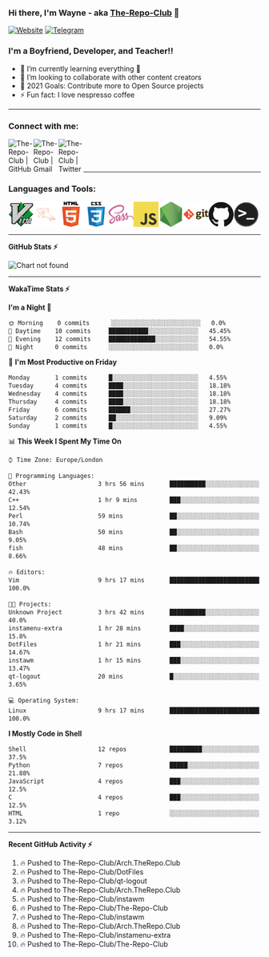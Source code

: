 ### Hi there, I'm Wayne - aka [The-Repo-Club][website] 👋

[![Website](https://img.shields.io/website?label=github.com/The-Repo-Club/&color=orange&style=flat-square&url=https://github.com/The-Repo-Club/)][website]
[![Telegram](https://img.shields.io/badge/Chat%20on-Telegram-orange.svg?color=orange&logo=telegram&style=flat-square)][telegram]

### I'm a Boyfriend, Developer, and Teacher!!

- 🌱 I’m currently learning everything 🤣
- 👯 I’m looking to collaborate with other content creators
- 🥅 2021 Goals: Contribute more to Open Source projects
- ⚡ Fun fact: I love nespresso coffee

---
### Connect with me:

[<img align="left" alt="The-Repo-Club | GitHub" width="50px" src="https://cdn.jsdelivr.net/npm/simple-icons@v3/icons/github.svg" />][website]
[<img align="left" alt="The-Repo-Club | Gmail" width="50px" src="https://cdn.jsdelivr.net/npm/simple-icons@v3/icons/gmail.svg" />][email]
[<img align="left" alt="The-Repo-Club | Twitter" width="50px" src="https://cdn.jsdelivr.net/npm/simple-icons@v3/icons/telegram.svg" />][telegram]

[website]: https://github.com/The-Repo-Club/
[email]: mailto:wayne6324@gmail.com
[telegram]: https://t.me/TheRepoClub

<br />
<br />
<br />

---
### Languages and Tools:

<img align="left" alt="Vim" width="50px" src="https://raw.githubusercontent.com/github/explore/80688e429a7d4ef2fca1e82350fe8e3517d3494d/topics/vim/vim.png" />
<img align="left" alt="Fish" width="50px" src="https://raw.githubusercontent.com/github/explore/80688e429a7d4ef2fca1e82350fe8e3517d3494d/topics/fish/fish.png" />
<img align="left" alt="HTML5" width="50px" src="https://raw.githubusercontent.com/github/explore/80688e429a7d4ef2fca1e82350fe8e3517d3494d/topics/html/html.png" />
<img align="left" alt="CSS3" width="50px" src="https://raw.githubusercontent.com/github/explore/80688e429a7d4ef2fca1e82350fe8e3517d3494d/topics/css/css.png" />
<img align="left" alt="Sass" width="50px" src="https://raw.githubusercontent.com/github/explore/80688e429a7d4ef2fca1e82350fe8e3517d3494d/topics/sass/sass.png" />
<img align="left" alt="JavaScript" width="50px" src="https://raw.githubusercontent.com/github/explore/80688e429a7d4ef2fca1e82350fe8e3517d3494d/topics/javascript/javascript.png" />
<img align="left" alt="Node.js" width="50px" src="https://raw.githubusercontent.com/github/explore/80688e429a7d4ef2fca1e82350fe8e3517d3494d/topics/nodejs/nodejs.png" />
<img align="left" alt="Git" width="50px" src="https://raw.githubusercontent.com/github/explore/80688e429a7d4ef2fca1e82350fe8e3517d3494d/topics/git/git.png" />
<img align="left" alt="GitHub" width="50px" src="https://raw.githubusercontent.com/github/explore/78df643247d429f6cc873026c0622819ad797942/topics/github/github.png" />
<img align="left" alt="Terminal" width="50px" src="https://raw.githubusercontent.com/github/explore/80688e429a7d4ef2fca1e82350fe8e3517d3494d/topics/terminal/terminal.png" />

<br />
<br />
<br />

---

**GitHub Stats ⚡**

![Chart not found](https://github-readme-stats.vercel.app/api?username=The-Repo-Club&theme=tokyonight&show_icons=true&count_private=true&hide_border=true&include_all_commits=true&custom_title=The-Repo-Club%27s+GitHub+Stats)


---

**WakaTime Stats ⚡**

<!--START_SECTION:waka-->
**I'm a Night 🦉** 

```text
🌞 Morning    0 commits      ░░░░░░░░░░░░░░░░░░░░░░░░░   0.0% 
🌆 Daytime    10 commits     ███████████░░░░░░░░░░░░░░   45.45% 
🌃 Evening    12 commits     █████████████░░░░░░░░░░░░   54.55% 
🌙 Night      0 commits      ░░░░░░░░░░░░░░░░░░░░░░░░░   0.0%

```
📅 **I'm Most Productive on Friday** 

```text
Monday       1 commits      █░░░░░░░░░░░░░░░░░░░░░░░░   4.55% 
Tuesday      4 commits      ████░░░░░░░░░░░░░░░░░░░░░   18.18% 
Wednesday    4 commits      ████░░░░░░░░░░░░░░░░░░░░░   18.18% 
Thursday     4 commits      ████░░░░░░░░░░░░░░░░░░░░░   18.18% 
Friday       6 commits      ██████░░░░░░░░░░░░░░░░░░░   27.27% 
Saturday     2 commits      ██░░░░░░░░░░░░░░░░░░░░░░░   9.09% 
Sunday       1 commits      █░░░░░░░░░░░░░░░░░░░░░░░░   4.55%

```


📊 **This Week I Spent My Time On** 

```text
⌚︎ Time Zone: Europe/London

💬 Programming Languages: 
Other                    3 hrs 56 mins       ██████████░░░░░░░░░░░░░░░   42.43% 
C++                      1 hr 9 mins         ███░░░░░░░░░░░░░░░░░░░░░░   12.54% 
Perl                     59 mins             ██░░░░░░░░░░░░░░░░░░░░░░░   10.74% 
Bash                     50 mins             ██░░░░░░░░░░░░░░░░░░░░░░░   9.05% 
fish                     48 mins             ██░░░░░░░░░░░░░░░░░░░░░░░   8.66%

🔥 Editors: 
Vim                      9 hrs 17 mins       █████████████████████████   100.0%

🐱‍💻 Projects: 
Unknown Project          3 hrs 42 mins       ██████████░░░░░░░░░░░░░░░   40.0% 
instamenu-extra          1 hr 28 mins        ████░░░░░░░░░░░░░░░░░░░░░   15.8% 
DotFiles                 1 hr 21 mins        ███░░░░░░░░░░░░░░░░░░░░░░   14.67% 
instawm                  1 hr 15 mins        ███░░░░░░░░░░░░░░░░░░░░░░   13.47% 
qt-logout                20 mins             █░░░░░░░░░░░░░░░░░░░░░░░░   3.65%

💻 Operating System: 
Linux                    9 hrs 17 mins       █████████████████████████   100.0%

```

**I Mostly Code in Shell** 

```text
Shell                    12 repos            █████████░░░░░░░░░░░░░░░░   37.5% 
Python                   7 repos             █████░░░░░░░░░░░░░░░░░░░░   21.88% 
JavaScript               4 repos             ███░░░░░░░░░░░░░░░░░░░░░░   12.5% 
C                        4 repos             ███░░░░░░░░░░░░░░░░░░░░░░   12.5% 
HTML                     1 repo              ░░░░░░░░░░░░░░░░░░░░░░░░░   3.12%

```



<!--END_SECTION:waka-->

---

**Recent GitHub Activity :zap:**

<!--START_SECTION:activity-->
1. 🔥 Pushed to The-Repo-Club/Arch.TheRepo.Club
2. 🔥 Pushed to The-Repo-Club/DotFiles
3. 🔥 Pushed to The-Repo-Club/qt-logout
4. 🔥 Pushed to The-Repo-Club/Arch.TheRepo.Club
5. 🔥 Pushed to The-Repo-Club/instawm
6. 🔥 Pushed to The-Repo-Club/The-Repo-Club
7. 🔥 Pushed to The-Repo-Club/instawm
8. 🔥 Pushed to The-Repo-Club/Arch.TheRepo.Club
9. 🔥 Pushed to The-Repo-Club/instamenu-extra
10. 🔥 Pushed to The-Repo-Club/The-Repo-Club
<!--END_SECTION:activity-->